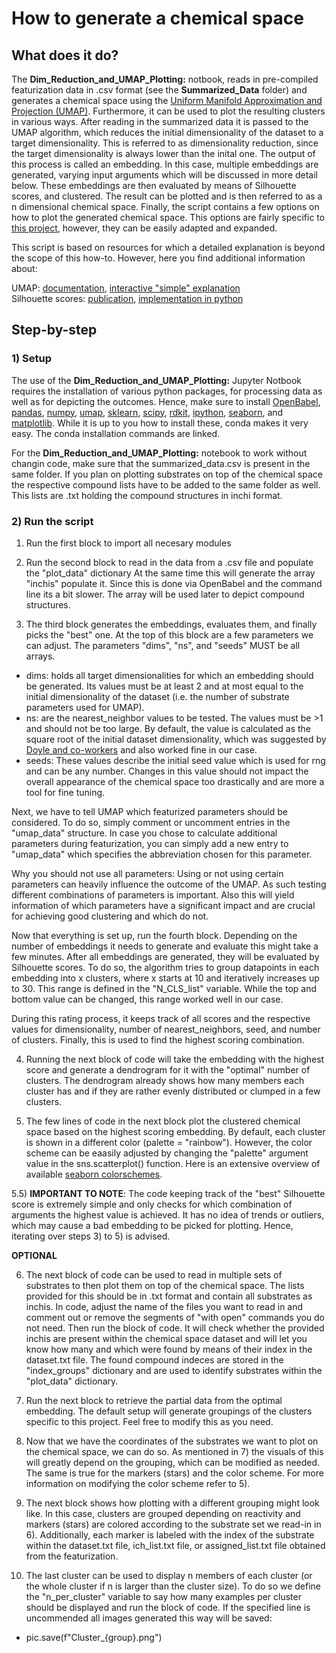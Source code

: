 # How to generate a chemical space

## What does it do?

The **Dim_Reduction_and_UMAP_Plotting:** notbook, reads in pre-compiled featurization data in .csv format (see the **Summarized_Data** folder) and generates a chemical space using the [Uniform Manifold Approximation and Projection (UMAP)](https://github.com/lmcinnes/umap). Furthermore, it can be used to plot the resulting clusters in various ways. After reading in the summarized data it is passed to the UMAP algorithm, which reduces the initial dimensionality of the dataset to a target dimensionality. This is referred to as dimensionality reduction, since the target dimensionality is always lower than the inital one. The output of this process is called an embedding. In this case, multiple embeddings are generated, varying input arguments which will be discussed in more detail below. These embeddings are then evaluated by means of Silhouette scores, and clustered. The result can be plotted and is then referred to as a n dimensional chemical space. Finally, the script contains a few options on how to plot the generated chemical space. This options are fairly specific to [this project](https://doi.org/10.1021/acscatal.2c01813), however, they can be easily adapted and expanded.

This script is based on resources for which a detailed explanation is beyond the scope of this how-to. However, here you find additional information about:

UMAP: [documentation](https://umap-learn.readthedocs.io/en/latest/), [interactive "simple" explanation](https://pair-code.github.io/understanding-umap/)        
Silhouette scores: [publication](https://doi.org/10.1016/0377-0427(87)90125-7), [implementation in python](https://towardsdatascience.com/silhouette-coefficient-validating-clustering-techniques-e976bb81d10c)

## Step-by-step

### 1) Setup

The use of the **Dim_Reduction_and_UMAP_Plotting:** Jupyter Notbook requires the installation of various python packages, for processing data as well as for depicting the outcomes. Hence, make sure to install [OpenBabel](https://anaconda.org/conda-forge/openbabel), [pandas](https://anaconda.org/anaconda/pandas), [numpy](https://anaconda.org/anaconda/numpy), [umap](https://anaconda.org/conda-forge/umap-learn), [sklearn](https://anaconda.org/anaconda/scikit-learn), [scipy](https://anaconda.org/anaconda/scipy), [rdkit](https://anaconda.org/conda-forge/rdkit), [ipython](https://anaconda.org/anaconda/ipython), [seaborn](https://anaconda.org/anaconda/seaborn), and [matplotlib](https://anaconda.org/conda-forge/matplotlib). While it is up to you how to install these, conda makes it very easy. The conda installation commands are linked.

For the **Dim_Reduction_and_UMAP_Plotting:** notebook to work without changin code, make sure that the summarized_data.csv is present in the same folder. If you plan on plotting substrates on top of the chemical space the respective compound lists have to be added to the same folder as well. This lists are .txt holding the compound structures in inchi format. 

### 2) Run the script

1) Run the first block to import all necesary modules

2) Run the second block to read in the data from a .csv file and populate the "plot_data" dictionary At the same time this will generate the array "inchis" populate it. Since this is done via OpenBabel and the command line its a bit slower. The array will be used later to depict compound structures.

3) The third block generates the embeddings, evaluates them, and finally picks the "best" one. At the top of this block are a few parameters we can adjust. The parameters "dims", "ns", and "seeds" MUST be all arrays. 

- dims: holds all target dimensionalities for which an embedding should be generated. Its values must be at least 2 and at most equal to the initial dimensionality of the dataset (i.e. the number of substrate parameters used for UMAP).
- ns: are the nearest_neighbor values to be tested. The values must be >1 and should not be too large. By default, the value is calculated as the square root of the initial dataset dimensionality, which was suggested by [Doyle and co-workers](https://doi.org/10.1021/jacs.1c12203) and also worked fine in our case.
- seeds: These values describe the initial seed value which is used for rng and can be any number. Changes in this value should not impact the overall appearance of the chemical space too drastically and are more a tool for fine tuning.

Next, we have to tell UMAP which featurized parameters should be considered. To do so, simply comment or uncomment entries in the "umap_data" structure. In case you chose to calculate additional parameters during featurization, you can simply add a new entry to "umap_data" which specifies the abbreviation chosen for this parameter. 

Why you should not use all parameters: Using or not using certain parameters can heavily influence the outcome of the UMAP. As such testing different combinations of parameters is important. Also this will yield information of which parameters have a significant impact and are crucial for achieving good clustering and which do not.

Now that everything is set up, run the fourth block. Depending on the number of embeddings it needs to generate and evaluate this might take a few minutes. After all embeddings are generated, they will be evaluated by Silhouette scores. To do so, the algorithm tries to group datapoints in each embedding into x clusters, where x starts at 10 and iteratively increases up to 30. This range is defined in the "N_CLS_list" variable. While the top and bottom value can be changed, this range worked well in our case.

During this rating process, it keeps track of all scores and the respective values for dimensionality, number of nearest_neighbors, seed, and number of clusters. Finally, this is used to find the highest scoring combination.

4) Running the next block of code will take the embedding with the highest score and generate a dendrogram for it with the "optimal" number of clusters. The dendrogram already shows how many members each cluster has and if they are rather evenly distributed or clumped in a few clusters.

5) The few lines of code in the next block plot the clustered chemical space based on the highest scoring embedding. By default, each cluster is shown in a different color (palette = "rainbow"). However, the color scheme can be eaasily adjusted by changing the "palette" argument value in the sns.scatterplot() function. Here is an extensive overview of available [seaborn colorschemes](https://medium.com/@morganjonesartist/color-guide-to-seaborn-palettes-da849406d44f).

5.5) **IMPORTANT TO NOTE**: The code keeping track of the "best" Silhouette score is extremely simple and only checks for which combination of arguments the highest value is achieved. It has no idea of trends or outliers, which may cause a bad embedding to be picked for plotting. Hence, iterating over steps 3) to 5) is advised. 

**OPTIONAL**

6) The next block of code can be used to read in multiple sets of substrates to then plot them on top of the chemical space. The lists provided for this should be in .txt format and contain all substrates as inchis. In code, adjust the name of the files you want to read in and comment out or remove the segments of "with open" commands you do not need. Then run the block of code. It will check whether the provided inchis are present within the chemical space dataset and will let you know how many and which were found by means of their index in the dataset.txt file. The found compound indeces are stored in the "index_groups" dictionary and are used to identify substrates within the "plot_data" dictionary.

7) Run the next block to retrieve the partial data from the optimal embedding. The default setup will generate groupings of the clusters specific to this project. Feel free to modify this as you need.

8) Now that we have the coordinates of the substrates we want to plot on the chemical space, we can do so. As mentioned in 7) the visuals of this will greatly depend on the grouping, which can be modified as needed. The same is true for the markers (stars) and the color scheme. For more information on modifying the color scheme refer to 5).

9) The next block shows how plotting with a different grouping might look like. In this case, clusters are grouped depending on reactivity and markers (stars) are colored according to the substrate set we read-in in 6). Additionally, each marker is labeled with the index of the substrate within the dataset.txt file, ich_list.txt file, or assigned_list.txt file obtained from the featurization. 

10) The last cluster can be used to display n members of each cluster (or the whole cluster if n is larger than the cluster size). To do so we define the "n_per_cluster" variable to say how many examples per cluster should be displayed and run the block of code. If the specified line is uncommended all images generated this way will be saved:

- pic.save(f"Cluster_{group}.png")





